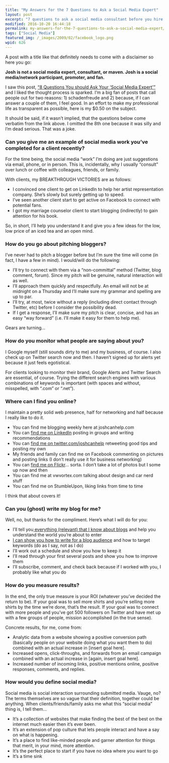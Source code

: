 ```yaml
---
title: "My Answers for the 7 Questions to Ask a Social Media Expert"
layout: post
excerpt: "7 questions to ask a social media consultant before you hire them and my answers as a social media participant."
modified: 2016-10-20 16:44:18
permalink: my-answers-for-the-7-questions-to-ask-a-social-media-expert/index.html
tags: ["Social Media"]
featured_img: /_images/2009/02/facebook_logo.png
wpid: 626
---
```



A post with a title like that definitely needs to come with a disclaimer so here you go:

**Josh is not a social media expert, consultant, or maven. Josh is a social media/network participant, promoter, and fan.**

I saw this post, [“8 Questions You should Ask Your ‘Social Media Expert'”](http://davefleet.com/blog/2009/02/05/8-questions-to-ask-your-social-media-expert/) and I liked the thought process is sparked. I’m a big fan of posts that call people out for two reasons: 1) schadenfreude and 2) because, if I can answer a couple of them, I feel good. In an effort to make my professional life as transparent as possible, here is my $0.50 on the subject.

It should be said, if it wasn’t implied, that the questions below come verbatim from the link above. I omitted the 8th one because it was silly and I’m dead serious. That was a joke.

### Can you give me an example of social media work you’ve completed for a client recently?

For the time being, the social media “work” I’m doing are just suggestions via email, phone, or in person. This is, incidentally, why I usually “consult” over lunch or coffee with colleagues, friends, or family.

With clients, my BREAKTHROUGH VICTORIES are as follows:

- I convinced one client to get on LinkedIn to help her artist representation company. She’s slowly but surely getting up to speed.
- I’ve seen another client start to get active on Facebook to connect with potential fans.
- I got my marriage counselor client to start blogging (indirectly) to gain attention for his book.

So, in short, I’ll help you understand it and give you a few ideas for the low, low price of an iced tea and an open mind.

### How do you go about pitching bloggers?

I’ve never had to pitch a blogger before but I’m sure the time will come (in fact, I have a few in mind). I would/will do the following:

- I’ll try to connect with them via a “non-committal” method (Twitter, blog comment, forum). Since my pitch will be genuine, natural interaction will as well.
- I’ll approach them quickly and respectfully. An email will not be at midnight on a Thursday and I’ll make sure my grammar and spelling are up to par.
- I’ll try, at most, twice without a reply (including direct contact through Twitter, etc) before I consider the possibility dead.
- If I get a response, I’ll make sure my pitch is clear, concise, and has an easy “way forward” (i.e. I’ll make it easy for them to help me).

Gears are turning…

### How do you monitor what people are saying about you?

I Google myself (still sounds dirty to me) and my business, of course. I also check up on Twitter search now and then. I haven’t signed up for alerts yet because it just feels egotistical.

For clients looking to monitor their brand, Google Alerts and Twitter Search are essential, of course. Trying the different search engines with various combinations of keywords is important (with spaces and without, misspelled, with “.com” or “.net”).

### Where can I find you online?

I maintain a pretty solid web presence, half for networking and half because I really like to do it.

- You can find me blogging weekly here at joshcanhelp.com
- You can [find me on LinkedIn](https://www.linkedin.com/in/joshcanhelp) posting in groups and writing recommendations
- You can [find me on twitter.com/joshcanhelp](http://twitter.com/joshcanhelp) retweeting good tips and posting my own
- My friends and family can find me on Facebook commenting on pictures and posting links (I don’t really use it for business networking)
- You can [find me on Flickr](http://www.flickr.com/photos/joshcanhelp/)… sorta. I don’t take a lot of photos but I some up now and then
- You can find me at vwvortex.com talking about design and car nerd stuff
- You can find me on StumbleUpon, liking links from time to time

I think that about covers it!

### Can you (ghost) write my blog for me?

Well, no, but thanks for the compliment. Here’s what I will do for you:

- I’ll tell you[ everything (relevant) that I know about blogs](/good-advice-to-a-client-about-building-a-blog-from-the-ground-up/) and help you understand the world you’re about to enter
- [I can show you how to write for a blog audience](/blogging-101-how-to-write-a-great-blog-post-a-readers-perspective/) and how to target keywords (do as I say, not as I do)
- I’ll work out a schedule and show you how to keep it
- I’ll read through your first several posts and show you how to improve them
- I’ll subscribe, comment, and check back because if I worked with you, I probably like what you do

### How do you measure results?

In the end, the only true measure is your ROI (whatever you’ve decided the return to be). If your goal was to sell more shirts and you’re selling more shirts by the time we’re done, that’s the result. If your goal was to connect with more people and you’ve got 500 followers on Twitter and have met up with a few groups of people, mission accomplished (in the true sense).

Concrete results, for me, come from:

- Analytic data from a website showing a positive conversion path (basically people on your website doing what you want them to do) combined with an actual increase in \[insert goal here\].
- Increased opens, click-throughs, and forwards from an email campaign combined with an actual increase in \[again, insert goal here\].
- Increased number of incoming links, positive mentions online, positive responses, comments, and replies.

### How would you define social media?

Social media is social interaction surrounding submitted media. Vauge, no? The terms themselves are so vague that their definition, together could be anything. When clients/friends/family asks me what this “social media” thing is, I tell them…

- It’s a collection of websites that make finding the best of the best on the internet much easier then it’s ever been.
- It’s an extension of pop culture that lets people interact and have a say on what is happening.
- It’s a place to find like-minded people and garner attention for things that merit, in your mind, more attention.
- It’s the perfect place to start if you have no idea where you want to go
- It’s a time sink
